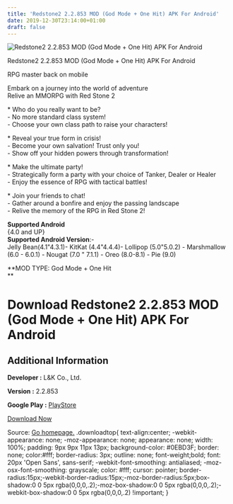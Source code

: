 ```yaml
---
title: 'Redstone2 2.2.853 MOD (God Mode + One Hit) APK For Android'
date: 2019-12-30T23:14:00+01:00
draft: false
---
```


![Redstone2 2.2.853 MOD (God Mode + One Hit) APK For Android](https://i1.wp.com/apkhome.net/wp-content/uploads/2019/12/Redstone2-2.2.853-MOD-God-Mode-One-Hit.png "Redstone2 2.2.853 MOD (God Mode + One Hit) APK For Android")

  

Redstone2 2.2.853 MOD (God Mode + One Hit) APK For Android

RPG master back on mobile

Embark on a journey into the world of adventure  
Relive an MMORPG with Red Stone 2

\* Who do you really want to be?  
\- No more standard class system!  
\- Choose your own class path to raise your characters!

\* Reveal your true form in crisis!  
\- Become your own salvation! Trust only you!  
\- Show off your hidden powers through transformation!

\* Make the ultimate party!  
\- Strategically form a party with your choice of Tanker, Dealer or Healer  
\- Enjoy the essence of RPG with tactical battles!

\* Join your friends to chat!  
\- Gather around a bonfire and enjoy the passing landscape  
\- Relive the memory of the RPG in Red Stone 2!

**Supported Android**  
{4.0 and UP}  
**Supported Android Version**:-  
Jelly Bean(4.1"4.3.1)- KitKat (4.4"4.4.4)- Lollipop (5.0"5.0.2) - Marshmallow (6.0 - 6.0.1) - Nougat (7.0 " 7.1.1) - Oreo (8.0-8.1) - Pie (9.0)

**MOD TYPE: God Mode + One Hit  
**

Download Redstone2 2.2.853 MOD (God Mode + One Hit) APK For Android
===================================================================

Additional Information
----------------------

**Developer :** L&K Co., Ltd.

**Version :** 2.2.853

**Google Play :** [PlayStore](https://play.google.com/store/apps/details?id=com.ftt.redstone2.kr.gl&hl=en)

  

[Download Now](https://store4app.co/post/redstone2-2-2-853-mod-god-mode-one-hit-apk-for-android_1577722588)

  
Source: [Go homepage.](https://store4app.co/post/redstone2-2-2-853-mod-god-mode-one-hit-apk-for-android_1577722588) .downloadtop{ text-align:center; -webkit-appearance: none; -moz-appearance: none; appearance: none; width: 100%; padding: 9px 9px 11px 13px; background-color: #0EBD3F; border: none; color:#fff; border-radius: 3px; outline: none; font-weight;bold; font: 20px 'Open Sans', sans-serif; -webkit-font-smoothing: antialiased; -moz-osx-font-smoothing: grayscale; color: #fff; cursor: pointer; border-radius:15px;-webkit-border-radius:15px;-moz-border-radius:5px;box-shadow:0 0 5px rgba(0,0,0,.2);-moz-box-shadow:0 0 5px rgba(0,0,0,.2);-webkit-box-shadow:0 0 5px rgba(0,0,0,.2) !important; }